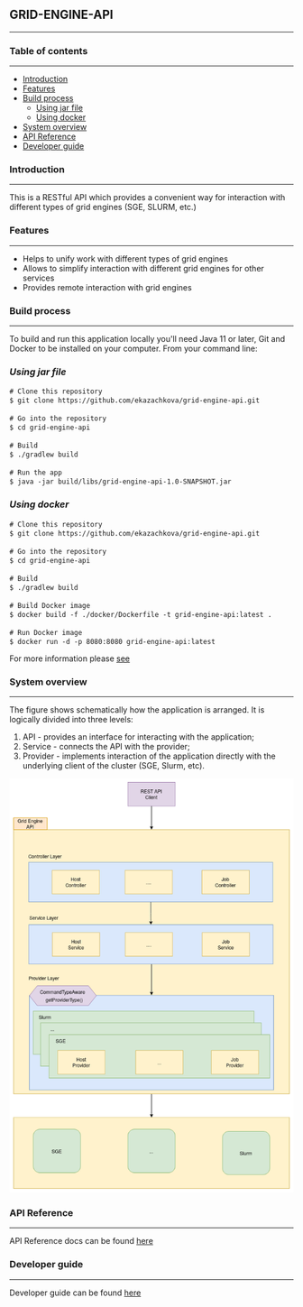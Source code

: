 ## GRID-ENGINE-API
____
### Table of contents
_____
* [Introduction](#introduction)
* [Features](#features)
* [Build process](#build-process)
  * [Using jar file](#using-jar-file)
  * [Using docker](#using-docker)
* [System overview](#system-overview)
* [API Reference](#api-reference)
* [Developer guide](#developer-guide)

### Introduction
______
This is a RESTful API which provides a convenient way for interaction with different types of grid engines (SGE, SLURM, etc.)

### Features
____
- Helps to unify work with different types of grid engines
- Allows to simplify interaction with different grid engines for other services
- Provides remote interaction with grid engines

### Build process
________
To build and run this application locally you'll need Java 11 or later, Git and Docker to be installed on your computer.
From your command line:
### *Using jar file*

````
# Clone this repository
$ git clone https://github.com/ekazachkova/grid-engine-api.git

# Go into the repository
$ cd grid-engine-api

# Build
$ ./gradlew build

# Run the app
$ java -jar build/libs/grid-engine-api-1.0-SNAPSHOT.jar
````
### *Using docker*
```
# Clone this repository
$ git clone https://github.com/ekazachkova/grid-engine-api.git

# Go into the repository
$ cd grid-engine-api

# Build
$ ./gradlew build

# Build Docker image
$ docker build -f ./docker/Dockerfile -t grid-engine-api:latest .

# Run Docker image
$ docker run -d -p 8080:8080 grid-engine-api:latest 
```

For more information please [see](docker/sge/README.md)

### System overview
____
The figure shows schematically how the application is arranged. It is logically divided into three levels:
1. API - provides an interface for interacting with the application;
2. Service - connects the API with the provider;
3. Provider - implements interaction of the application directly with the underlying client of the cluster
(SGE, Slurm, etc).


![grid-engine-api-diag](docs/attachments/images/grid-engine-api-diagram.png)

### API Reference
_____
API Reference docs can be found [here](docs/api) 

### Developer guide
_____
Developer guide can be found [here](docs/developer_guide/developer_guide.md)

